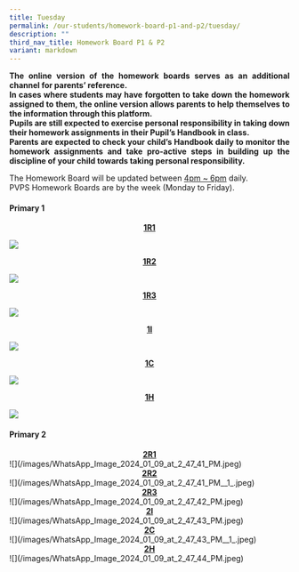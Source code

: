 ```yaml
---
title: Tuesday
permalink: /our-students/homework-board-p1-and-p2/tuesday/
description: ""
third_nav_title: Homework Board P1 & P2
variant: markdown
---
```

<p align="justify"><b>The online version of the homework boards serves as an additional channel for parents’ reference.<br>
In cases where students may have forgotten to take down the homework assigned to them, the online version allows parents to help themselves to the information through this platform.<br>
Pupils are still expected to exercise personal responsibility in taking down their homework assignments in their Pupil’s Handbook in class.<br>
Parents are expected to check your child’s Handbook daily to monitor the homework assignments and take pro-active steps in building up the discipline of your child towards taking personal responsibility.</b></p>
The Homework Board will be updated between <u>4pm ~ 6pm</u> daily. <br>
PVPS Homework Boards are by the week (Monday to Friday).

<h4> Primary 1</h4>

<div style="text-align: center;"><b><u>1R1</u></b></div>

![](/images/WhatsApp_Image_2024_01_09_at_2_47_58_PM.jpeg)

<div style="text-align: center;"><b><u>1R2</u></b></div>

![](/images/WhatsApp_Image_2024_01_09_at_2_47_58_PM__1_.jpeg)

<div style="text-align: center;"><b><u>1R3</u></b></div>

![](/images/WhatsApp_Image_2024_01_09_at_2_47_59_PM.jpeg)

<div style="text-align: center;"><b><u>1I</u></b></div>

![](/images/WhatsApp_Image_2024_01_09_at_2_47_59_PM__1_.jpeg)

<div style="text-align: center;"><b><u>1C</u></b></div>

![](/images/WhatsApp_Image_2024_01_09_at_2_48_00_PM.jpeg)

<div style="text-align: center;"><b><u>1H</u></b></div>

![](/images/WhatsApp_Image_2024_01_09_at_2_48_01_PM.jpeg)

<h4> Primary 2</h4>

<div style="text-align: center;"><b><u>2R1</u></b></div>
![](/images/WhatsApp_Image_2024_01_09_at_2_47_41_PM.jpeg)

<div style="text-align: center;"><b><u>2R2</u></b></div>
![](/images/WhatsApp_Image_2024_01_09_at_2_47_41_PM__1_.jpeg)

<div style="text-align: center;"><b><u>2R3</u></b></div>
![](/images/WhatsApp_Image_2024_01_09_at_2_47_42_PM.jpeg)

<div style="text-align: center;"><b><u>2I</u></b></div>
![](/images/WhatsApp_Image_2024_01_09_at_2_47_43_PM.jpeg)

<div style="text-align: center;"><b><u>2C</u></b></div>
![](/images/WhatsApp_Image_2024_01_09_at_2_47_43_PM__1_.jpeg)

<div style="text-align: center;"><b><u>2H</u></b></div>
![](/images/WhatsApp_Image_2024_01_09_at_2_47_44_PM.jpeg)